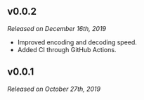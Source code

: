 v0.0.2
------
*Released on December 16th, 2019*
* Improved encoding and decoding speed.
* Added CI through GitHub Actions.

v0.0.1
------
*Released on October 27th, 2019*
